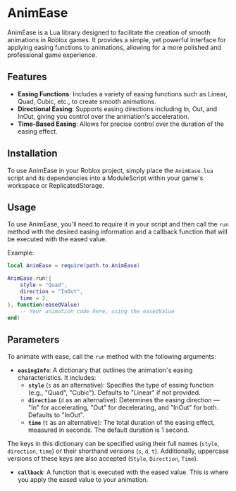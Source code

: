 # AnimEase

AnimEase is a Lua library designed to facilitate the creation of smooth animations in Roblox games. It provides a simple, yet powerful interface for applying easing functions to animations, allowing for a more polished and professional game experience.

## Features

- **Easing Functions**: Includes a variety of easing functions such as Linear, Quad, Cubic, etc., to create smooth animations.
- **Directional Easing**: Supports easing directions including In, Out, and InOut, giving you control over the animation's acceleration.
- **Time-Based Easing**: Allows for precise control over the duration of the easing effect.

## Installation

To use AnimEase in your Roblox project, simply place the `AnimEase.lua` script and its dependencies into a ModuleScript within your game's workspace or ReplicatedStorage.

## Usage

To use AnimEase, you'll need to require it in your script and then call the `run` method with the desired easing information and a callback function that will be executed with the eased value.

Example:

```lua
local AnimEase = require(path.to.AnimEase)

AnimEase.run({
    style = "Quad",
    direction = "InOut",
    time = 2,
}, function(easedValue)
    -- Your animation code here, using the easedValue
end)
```

## Parameters

To animate with ease, call the `run` method with the following arguments:

- **`easingInfo`**: A dictionary that outlines the animation's easing characteristics. It includes:
  - **`style`** (`s` as an alternative): Specifies the type of easing function (e.g., "Quad", "Cubic"). Defaults to "Linear" if not provided.
  - **`direction`** (`d` as an alternative): Determines the easing direction — "In" for accelerating, "Out" for decelerating, and "InOut" for both. Defaults to "InOut".
  - **`time`** (`t` as an alternative): The total duration of the easing effect, measured in seconds. The default duration is 1 second.

The keys in this dictionary can be specified using their full names (`style`, `direction`, `time`) or their shorthand versions (`s`, `d`, `t`). Additionally, uppercase versions of these keys are also accepted (`Style`, `Direction`, `Time`).

- **`callback`**: A function that is executed with the eased value. This is where you apply the eased value to your animation.
